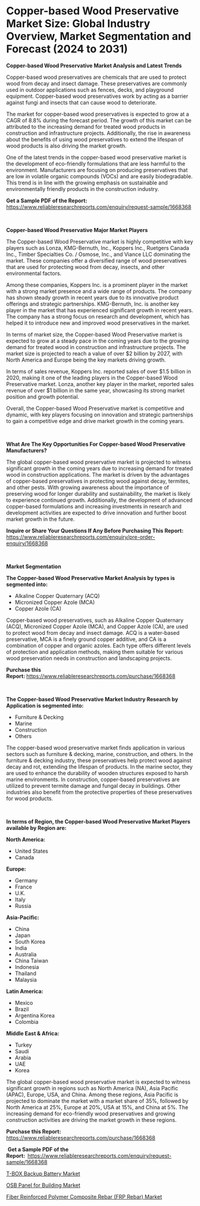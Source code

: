<p><h1>Copper-based Wood Preservative Market Size: Global Industry Overview, Market Segmentation and Forecast (2024 to 2031)</h1></p><p><strong>Copper-based Wood Preservative Market Analysis and Latest Trends</strong></p>
<p><p>Copper-based wood preservatives are chemicals that are used to protect wood from decay and insect damage. These preservatives are commonly used in outdoor applications such as fences, decks, and playground equipment. Copper-based wood preservatives work by acting as a barrier against fungi and insects that can cause wood to deteriorate.</p><p>The market for copper-based wood preservatives is expected to grow at a CAGR of 8.8% during the forecast period. The growth of this market can be attributed to the increasing demand for treated wood products in construction and infrastructure projects. Additionally, the rise in awareness about the benefits of using wood preservatives to extend the lifespan of wood products is also driving the market growth.</p><p>One of the latest trends in the copper-based wood preservative market is the development of eco-friendly formulations that are less harmful to the environment. Manufacturers are focusing on producing preservatives that are low in volatile organic compounds (VOCs) and are easily biodegradable. This trend is in line with the growing emphasis on sustainable and environmentally friendly products in the construction industry.</p></p>
<p><strong>Get a Sample PDF of the Report:&nbsp;</strong> <a href="https://www.reliableresearchreports.com/enquiry/request-sample/1668368">https://www.reliableresearchreports.com/enquiry/request-sample/1668368</a></p>
<p>&nbsp;</p>
<p><strong>Copper-based Wood Preservative Major Market Players</strong></p>
<p><p>The Copper-based Wood Preservative market is highly competitive with key players such as Lonza, KMG-Bernuth, Inc., Koppers Inc., Ruetgers Canada Inc., Timber Specialties Co. / Osmose, Inc., and Viance LLC dominating the market. These companies offer a diversified range of wood preservatives that are used for protecting wood from decay, insects, and other environmental factors.</p><p>Among these companies, Koppers Inc. is a prominent player in the market with a strong market presence and a wide range of products. The company has shown steady growth in recent years due to its innovative product offerings and strategic partnerships. KMG-Bernuth, Inc. is another key player in the market that has experienced significant growth in recent years. The company has a strong focus on research and development, which has helped it to introduce new and improved wood preservatives in the market.</p><p>In terms of market size, the Copper-based Wood Preservative market is expected to grow at a steady pace in the coming years due to the growing demand for treated wood in construction and infrastructure projects. The market size is projected to reach a value of over $2 billion by 2027, with North America and Europe being the key markets driving growth.</p><p>In terms of sales revenue, Koppers Inc. reported sales of over $1.5 billion in 2020, making it one of the leading players in the Copper-based Wood Preservative market. Lonza, another key player in the market, reported sales revenue of over $1 billion in the same year, showcasing its strong market position and growth potential.</p><p>Overall, the Copper-based Wood Preservative market is competitive and dynamic, with key players focusing on innovation and strategic partnerships to gain a competitive edge and drive market growth in the coming years.</p></p>
<p>&nbsp;</p>
<p><strong>What Are The Key Opportunities For Copper-based Wood Preservative Manufacturers?</strong></p>
<p><p>The global copper-based wood preservative market is projected to witness significant growth in the coming years due to increasing demand for treated wood in construction applications. The market is driven by the advantages of copper-based preservatives in protecting wood against decay, termites, and other pests. With growing awareness about the importance of preserving wood for longer durability and sustainability, the market is likely to experience continued growth. Additionally, the development of advanced copper-based formulations and increasing investments in research and development activities are expected to drive innovation and further boost market growth in the future.</p></p>
<p><strong>Inquire or Share Your Questions If Any Before Purchasing This Report:</strong> <a href="https://www.reliableresearchreports.com/enquiry/pre-order-enquiry/1668368">https://www.reliableresearchreports.com/enquiry/pre-order-enquiry/1668368</a></p>
<p>&nbsp;</p>
<p><strong>Market Segmentation</strong></p>
<p><strong>The Copper-based Wood Preservative Market Analysis by types is segmented into:</strong></p>
<p><ul><li>Alkaline Copper Quaternary (ACQ)</li><li>Micronized Copper Azole (MCA)</li><li>Copper Azole (CA)</li></ul></p>
<p><p>Copper-based wood preservatives, such as Alkaline Copper Quaternary (ACQ), Micronized Copper Azole (MCA), and Copper Azole (CA), are used to protect wood from decay and insect damage. ACQ is a water-based preservative, MCA is a finely ground copper additive, and CA is a combination of copper and organic azoles. Each type offers different levels of protection and application methods, making them suitable for various wood preservation needs in construction and landscaping projects.</p></p>
<p><strong>Purchase this Report:&nbsp;</strong><a href="https://www.reliableresearchreports.com/purchase/1668368">https://www.reliableresearchreports.com/purchase/1668368</a></p>
<p>&nbsp;</p>
<p><strong>The Copper-based Wood Preservative Market Industry Research by Application is segmented into:</strong></p>
<p><ul><li>Furniture & Decking</li><li>Marine</li><li>Construction</li><li>Others</li></ul></p>
<p><p>The copper-based wood preservative market finds application in various sectors such as furniture & decking, marine, construction, and others. In the furniture & decking industry, these preservatives help protect wood against decay and rot, extending the lifespan of products. In the marine sector, they are used to enhance the durability of wooden structures exposed to harsh marine environments. In construction, copper-based preservatives are utilized to prevent termite damage and fungal decay in buildings. Other industries also benefit from the protective properties of these preservatives for wood products.</p></p>
<p>&nbsp;</p>
<p><strong>In terms of Region, the Copper-based Wood Preservative Market Players available by Region are:</strong></p>
<p>
    <p> <strong> North America: </strong>
        <ul>
            <li>United States</li>
            <li>Canada</li>
        </ul>
        </p> 
    <p> <strong> Europe: </strong>
        <ul>
            <li>Germany</li>
            <li>France</li>
            <li>U.K.</li>
            <li>Italy</li>
            <li>Russia</li>
        </ul>
        </p> 
    <p> <strong> Asia-Pacific: </strong>
        <ul>
            <li>China</li>
            <li>Japan</li>
            <li>South Korea</li>
            <li>India</li>
            <li>Australia</li>
            <li>China Taiwan</li>
            <li>Indonesia</li>
            <li>Thailand</li>
            <li>Malaysia</li>
        </ul>
        </p> 
    <p> <strong> Latin America: </strong>
        <ul>
            <li>Mexico</li>
            <li>Brazil</li>
            <li>Argentina Korea</li>
            <li>Colombia</li>
        </ul>
        </p> 
    <p> <strong> Middle East & Africa: </strong>
        <ul>
            <li>Turkey</li>
            <li>Saudi</li>
            <li>Arabia</li>
            <li>UAE</li>
            <li>Korea</li>
        </ul>
    </p>
    </p>
<p><p>The global copper-based wood preservative market is expected to witness significant growth in regions such as North America (NA), Asia Pacific (APAC), Europe, USA, and China. Among these regions, Asia Pacific is projected to dominate the market with a market share of 35%, followed by North America at 25%, Europe at 20%, USA at 15%, and China at 5%. The increasing demand for eco-friendly wood preservatives and growing construction activities are driving the market growth in these regions.</p></p>
<p><strong>Purchase this Report: </strong><a href="https://www.reliableresearchreports.com/purchase/1668368">https://www.reliableresearchreports.com/purchase/1668368</a></p>
<p>&nbsp;<strong>Get a Sample PDF of the Report:&nbsp;&nbsp;</strong><a href="https://www.reliableresearchreports.com/enquiry/request-sample/1668368">https://www.reliableresearchreports.com/enquiry/request-sample/1668368</a></p>
<p><strong></strong></p>
<p><p><a href="https://cute-banjo-8ca.notion.site/T-BOX-Backup-Battery-Market-Growth-Market-Trends-COVID-19-Impact-and-Forecasts-for-period-from-20-458c2dc6443e44d29306ad62afe1bab8">T-BOX Backup Battery Market</a></p><p><a href="https://unruly-ladybug-44b.notion.site/OSB-Panel-for-Building-Market-A-Comprehensive-Report-of-its-Market-Share-Growth-Trends-2024-203-8973af9a73f646eea4c95527e803586a">OSB Panel for Building Market</a></p><p><a href="https://github.com/lataunyatinikmelvin59ilbd0dv/Market-Research-Report-List-1/blob/main/fiber-reinforced-polymer-composite-rebar-frp-rebar-market.md">Fiber Reinforced Polymer Composite Rebar (FRP Rebar) Market</a></p></p>